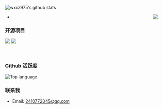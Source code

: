 
![wxxz975's github stats](https://github-readme-stats.vercel.app/api?username=wxxz975&show_icons=true&theme=vue)

- <img align="right" src="https://count.getloli.com/get/@:wxxz975?theme=gelbooru">


### 开源项目

[![](https://github-readme-stats.vercel.app/api/pin/?username=wxxz975&repo=xRayDetection)](https://github.com/wxxz975/xRayDetection)
[![](https://github-readme-stats.vercel.app/api/pin/?username=zhg-SZPT&repo=FastSAM_Awsome_Openvino)](https://github.com/zhg-SZPT/FastSAM_Awsome_Openvino)
<br><br><br>

### Github 活跃度


![Top language](https://github-readme-stats.vercel.app/api/top-langs/?username=wxxz975&layout=compact&langs_count=6)


### 联系我

- Email: 2410772045@qq.com
